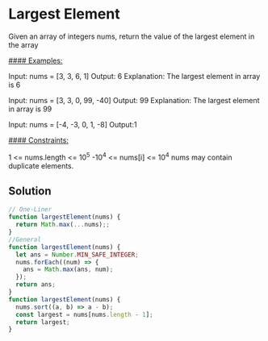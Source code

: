 # Largest Element

Given an array of integers nums, return the value of the largest element in the array

<u>#### Examples:</u>

Input: nums = [3, 3, 6, 1]
Output: 6
Explanation: The largest element in array is 6

Input: nums = [3, 3, 0, 99, -40]
Output: 99
Explanation: The largest element in array is 99

Input: nums = [-4, -3, 0, 1, -8]
Output:1

<u>#### Constraints:</u>

1 <= nums.length <= 10<sup>5</sup>
-10<sup>4</sup> <= nums[i] <= 10<sup>4</sup>
nums may contain duplicate elements.

## Solution

```Javascript
// One-Liner
function largestElement(nums) {
  return Math.max(...nums);;
}
//General
function largestElement(nums) {
  let ans = Number.MIN_SAFE_INTEGER;
  nums.forEach((num) => {
    ans = Math.max(ans, num);
  });
  return ans;
}
function largestElement(nums) {
  nums.sort((a, b) => a - b);
  const largest = nums[nums.length - 1];
  return largest;
}
```
